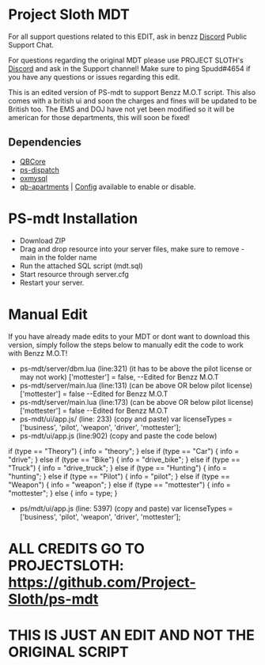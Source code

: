 # Project Sloth MDT

For all support questions related to this EDIT, ask in benzz [Discord](https://discord.gg/mqzv2dEXRv) Public Support Chat.

For questions regarding the original MDT please use PROJECT SLOTH's [Discord](https://discord.gg/projectsloth) and ask in the Support channel! Make sure to ping Spudd#4654 if you have any questions or issues regarding this edit.

This is an edited version of PS-mdt to support Benzz M.O.T script. This also comes with a british ui and soon the charges and fines will be updated to be British too.
The EMS and DOJ have not yet been modified so it will be american for those departments, this will soon be fixed!


## Dependencies

- [QBCore](https://github.com/qbcore-framework/qb-core)
- [ps-dispatch](https://github.com/Project-Sloth/ps-dispatch)
- [oxmysql](https://github.com/overextended/oxmysql)
- [qb-apartments](https://github.com/qbcore-framework/qb-apartments) | [Config](https://github.com/Project-Sloth/ps-mdt/blob/0ce2ab88d2ca7b0a49abfb3f7f8939d0769c7b73/shared/config.lua#L3) available to enable or disable. 

# PS-mdt Installation
* Download ZIP
* Drag and drop resource into your server files, make sure to remove -main in the folder name
* Run the attached SQL script (mdt.sql)
* Start resource through server.cfg
* Restart your server.


# Manual Edit
If you have already made edits to your MDT or dont want to download this version, simply follow the steps below to manually edit the code to work with Benzz M.O.T!
* ps-mdt/server/dbm.lua (line:321) (it has to be above the pilot license or may not work)   ['mottester'] = false, --Edited for Benzz M.O.T 
* ps-mdt/server/main.lua (line:131) (can be above OR below pilot license)             ['mottester'] = false --Edited for Benzz M.O.T 
* ps-mdt/server/main.lua (line:173) (can be above OR below pilot license)             ['mottester'] = false --Edited for Benzz M.O.T
* ps-mdt/ui/app.js/ (line: 233) (copy and paste)      var licenseTypes = ['business', 'pilot', 'weapon', 'driver', 'mottester'];
* ps-mdt/ui/app.js (line:902) (copy and paste the code below)

if (type == "Theory") {
      info = "theory";
    } else if (type == "Car") {
      info = "drive";
    } else if (type == "Bike") {
      info = "drive_bike";
    } else if (type == "Truck") {
      info = "drive_truck";
    } else if (type == "Hunting") {
      info = "hunting";
    } else if (type == "Pilot") {
      info = "pilot";
    } else if (type == "Weapon") {
      info = "weapon";
    } else if (type == "mottester") {
      info = "mottester";
    } else {
      info = type;
    }

* ps/mdt/ui/app.js (line: 5397) (copy and paste)     var licenseTypes = ['business', 'pilot', 'weapon', 'driver', 'mottester'];


# ALL CREDITS GO TO PROJECTSLOTH: https://github.com/Project-Sloth/ps-mdt
# THIS IS JUST AN EDIT AND NOT THE ORIGINAL SCRIPT

